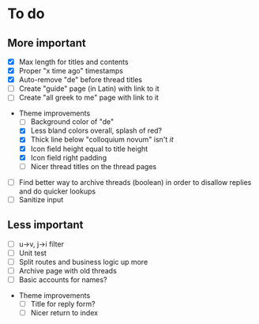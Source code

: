 # To do

## More important
- [x] Max length for titles and contents
- [x] Proper "x time ago" timestamps
- [x] Auto-remove "de" before thread titles
- [ ] Create "guide" page (in Latin) with link to it
- [ ] Create "all greek to me" page with link to it
- Theme improvements
  - [ ] Background color of "de"
  - [x] Less bland colors overall, splash of red?
  - [x] Thick line below "colloquium novum" isn't _it_
  - [x] Icon field height equal to title height
  - [x] Icon field right padding
  - [ ] Nicer thread titles on the thread pages
- [ ] Find better way to archive threads (boolean) in order to disallow replies and do quicker lookups
- [ ] Sanitize input

## Less important
- [ ] u->v, j->i filter
- [ ] Unit test
- [ ] Split routes and business logic up more
- [ ] Archive page with old threads
- [ ] Basic accounts for names?
- Theme improvements
  - [ ] Title for reply form?
  - [ ] Nicer return to index
